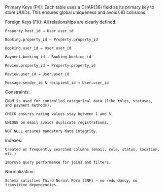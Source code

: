 Primary Keys (PK):
    Each table uses a CHAR(36) field as its primary key to store UUIDs.
    This ensures global uniqueness and avoids ID collisions.

Foreign Keys (FK):
    All relationships are clearly defined:

    Property.host_id → User.user_id

    Booking.property_id → Property.property_id

    Booking.user_id → User.user_id

    Payment.booking_id → Booking.booking_id

    Review.property_id → Property.property_id

    Review.user_id → User.user_id

    Message.sender_id & recipient_id → User.user_id

Constraints:

    ENUM is used for controlled categorical data (like roles, statuses, and payment methods).

    CHECK ensures rating values stay between 1 and 5.

    UNIQUE on email avoids duplicate registrations.

    NOT NULL ensures mandatory data integrity.

Indexes:

    Created on frequently searched columns (email, role, status, location, etc.)

    Improve query performance for joins and filters.

Normalization:

    Schema satisfies Third Normal Form (3NF) — no redundancy, no transitive dependencies.
